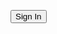 <script src="https://cdn.jsdelivr.net/npm/@tailwindcss/browser@4"></script>





<style>
  .hidden {
    display: none!important;
  }
</style>


<button id="sign-in" class="md-button md-button--primary">Sign In</button>
<button id="sign-out" class="hidden md-button md-button--primary">Sign Out</button>
<button id="download" class="hidden md-button md-button--primary">Download</button>





<!-- Insert this script at the bottom of the HTML, but before you use any Firebase services -->
<script type="module">
  import { initializeApp } from 'https://www.gstatic.com/firebasejs/11.6.0/firebase-app.js'
  import { getAuth, signInWithPopup, signOut, onAuthStateChanged, GoogleAuthProvider } from 'https://www.gstatic.com/firebasejs/11.6.0/firebase-auth.js'
  import { getFirestore } from 'https://www.gstatic.com/firebasejs/11.6.0/firebase-firestore.js'
  import { getStorage, ref, getDownloadURL } from "https://www.gstatic.com/firebasejs/11.6.0/firebase-storage.js";


  const firebaseConfig = {
    apiKey: "AIzaSyD5n2R6a5w9FU9aKbq2GbiP2rVPC9vCXsA",
    authDomain: "unytics.cloud",
    projectId: "unytics-cloud",
    storageBucket: "unytics-cloud.firebasestorage.app",
    messagingSenderId: "1014985713601",
    appId: "1:1014985713601:web:b3e42d577f70ad07fab140"
  };

  // Initialize Firebase
  const app = initializeApp(firebaseConfig);

  const provider = new GoogleAuthProvider();
  const auth = getAuth();
  auth.useDeviceLanguage();

  const signInButton = document.getElementById('sign-in');
  const signOutButton = document.getElementById('sign-out');
  const downloadButton = document.getElementById('download');


  signInButton.onclick = () => {
    signInWithPopup(auth, provider)
      .then((result) => {
        // This gives you a Google Access Token. You can use it to access the Google API.
        const credential = GoogleAuthProvider.credentialFromResult(result);
        const token = credential.accessToken;
        // The signed-in user info.
        const user = result.user;
        // IdP data available using getAdditionalUserInfo(result)
        // ...
      }).catch((error) => {
        // Handle Errors here.
        const errorCode = error.code;
        const errorMessage = error.message;
        // The email of the user's account used.
        const email = error.customData.email;
        // The AuthCredential type that was used.
        const credential = GoogleAuthProvider.credentialFromError(error);
        // ...
      });
  };

  signOutButton.onclick = () => {
    signOut(auth).then(() => {
      // Sign-out successful.
    }).catch((error) => {
      console.error("Sign-out error:", error);
    });
  }

  onAuthStateChanged(auth, (user) => {
    if (user) {
      // User is signed in, see docs for a list of available properties
      // https://firebase.google.com/docs/reference/js/auth.user
      const uid = user.uid;
      console.log(user);
      signInButton.classList.add('hidden');
      signOutButton.classList.remove('hidden');
      downloadButton.classList.remove('hidden');
      // ...
    } else {
      // User is signed out
      signInButton.classList.remove('hidden');
      signOutButton.classList.add('hidden');
      downloadButton.classList.add('hidden');
      // ...
    }
  });

  downloadButton.onclick = async () => {
    const storage = getStorage();
    const gsReference = ref(storage, 'gs://unytics_foo/hello.txt');
    const url = await getDownloadURL(gsReference);
    console.log('URL', url);
  }

</script>